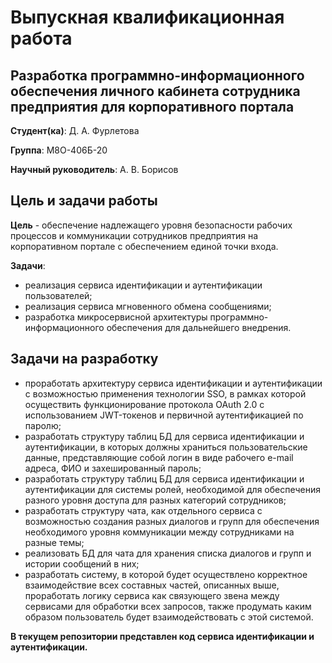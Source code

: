 # Выпускная квалификационная работа

## Разработка программно-информационного обеспечения личного кабинета сотрудника предприятия для корпоративного портала

**Студент(ка)**: Д. А. Фурлетова

**Группа**: М8О-406Б-20

**Научный руководитель**: А. В. Борисов

## Цель и задачи работы

**Цель** - обеспечение надлежащего уровня безопасности рабочих процессов и коммуникации сотрудников предприятия на корпоративном портале с обеспечением единой точки входа.


**Задачи**:

- реализация сервиса идентификации и аутентификации пользователей;
- реализация сервиса мгновенного обмена сообщениями;
- разработка микросервисной архитектуры программно-информационного обеспечения для дальнейшего внедрения.


## Задачи на разработку

- проработать архитектуру сервиса идентификации и аутентификации с возможностью применения технологии SSO, в рамках которой осуществить функционирование протокола OAuth 2.0 с использованием JWT-токенов и первичной аутентификацией по паролю;
- разработать структуру таблиц БД для сервиса идентификации и аутентификации, в которых должны храниться пользовательские данные, представляющие собой логин в виде рабочего e-mail адреса, ФИО и захешированный пароль;
- разработать структуру таблиц БД для сервиса идентификации и аутентификации для системы ролей, необходимой для обеспечения разного уровня доступа для разных категорий сотрудников;
- разработать структуру чата, как отдельного сервиса с возможностью создания разных диалогов и групп для обеспечения необходимого уровня коммуникации между сотрудниками на разные темы;
- реализовать БД для чата для хранения списка диалогов и групп и истории сообщений в них;
- разработать систему, в которой будет осуществлено корректное взаимодействие всех составных частей, описанных выше, проработать логику сервиса как связующего звена между сервисами для обработки всех запросов, также продумать каким образом пользователь будет взаимодействовать с этой системой.


**В текущем репозитории представлен код сервиса идентификации и аутентификации.**
